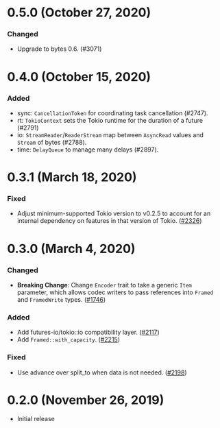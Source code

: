# 0.5.0 (October 27, 2020)

### Changed

- Upgrade to bytes 0.6. (#3071)

# 0.4.0 (October 15, 2020)

### Added
- sync: `CancellationToken` for coordinating task cancellation (#2747).
- rt: `TokioContext` sets the Tokio runtime for the duration of a future (#2791)
- io: `StreamReader`/`ReaderStream` map between `AsyncRead` values and `Stream`
  of bytes (#2788).
- time: `DelayQueue` to manage many delays (#2897).

# 0.3.1 (March 18, 2020)

### Fixed

- Adjust minimum-supported Tokio version to v0.2.5 to account for an internal
  dependency on features in that version of Tokio. ([#2326])

# 0.3.0 (March 4, 2020)

### Changed

- **Breaking Change**: Change `Encoder` trait to take a generic `Item` parameter, which allows
  codec writers to pass references into `Framed` and `FramedWrite` types. ([#1746])

### Added

- Add futures-io/tokio::io compatibility layer. ([#2117])
- Add `Framed::with_capacity`. ([#2215])

### Fixed

- Use advance over split_to when data is not needed. ([#2198])

# 0.2.0 (November 26, 2019)

- Initial release

[#2326]: https://github.com/tokio-rs/tokio/pull/2326
[#2215]: https://github.com/tokio-rs/tokio/pull/2215
[#2198]: https://github.com/tokio-rs/tokio/pull/2198
[#2117]: https://github.com/tokio-rs/tokio/pull/2117
[#1746]: https://github.com/tokio-rs/tokio/pull/1746
